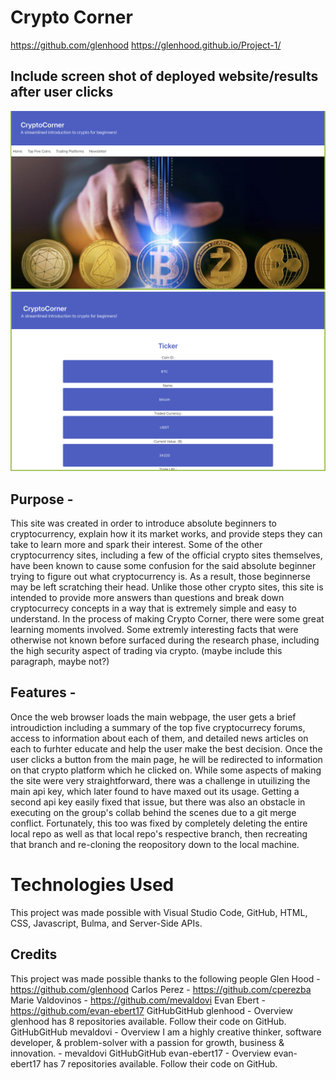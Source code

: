 # Crypto Corner
https://github.com/glenhood
https://glenhood.github.io/Project-1/

## Include screen shot of deployed website/results after user clicks
 ![alt text](assets\images\1.PNG)
 ![alt text](assets\images\2.PNG)

## Purpose -
This site was created in order to introduce absolute beginners to cryptocurrency, explain how it its market works, and provide steps they can take to learn more and spark their interest. 
Some of the other cryptocurrency sites, including a few of the official crypto sites themselves, have been known to cause some confusion for the said absolute beginner trying to figure out what cryptocurrency is. As a result, those beginnerse may be left scratching their head. Unlike those other crypto sites, this site is intended to provide more answers than questions and break down cryptocurrecy concepts in a way that is extremely simple and easy to understand.
In the process of making Crypto Corner, there were some great learning moments involved. Some extremly interesting facts that were otherwise not known before surfaced during the research phase, including the high security aspect of trading via crypto. (maybe include this paragraph, maybe not?)

## Features - 
Once the web browser loads the main webpage, the user gets a brief introudiction including a summary of the top five cryptocurrecy forums, access to information about each of them, and detailed news articles on each to furhter educate and help the user make the best decision.
Once the user clicks a button from the main page, he will be redirected to 
information on that crypto platform which he clicked on. 
While some aspects of making the site were very straightforward, there was a challenge in utuilizing the main api key, which later found to have maxed out  its usage. Getting a second api key easily fixed that issue, but there was also an obstacle in executing on the group's collab behind the scenes due to a git merge conflict. Fortunately, this too was fixed by completely deleting the entire local repo as well as that local repo's respective branch, then recreating that branch and re-cloning the reopository down to the local machine.

# Technologies Used
This project was made possible with Visual Studio Code, GitHub, HTML, CSS, Javascript, Bulma, and Server-Side APIs.

## Credits
This project was made possible thanks to the following people
Glen Hood - https://github.com/glenhood
Carlos Perez - https://github.com/cperezba
Marie Valdovinos - https://github.com/mevaldovi
Evan Ebert - https://github.com/evan-ebert17
GitHubGitHub
glenhood - Overview
glenhood has 8 repositories available. Follow their code on GitHub.
GitHubGitHub
mevaldovi - Overview
I am a highly creative thinker, software developer, & problem-solver with a passion for growth, business & innovation. - mevaldovi
GitHubGitHub
evan-ebert17 - Overview
evan-ebert17 has 7 repositories available. Follow their code on GitHub.
